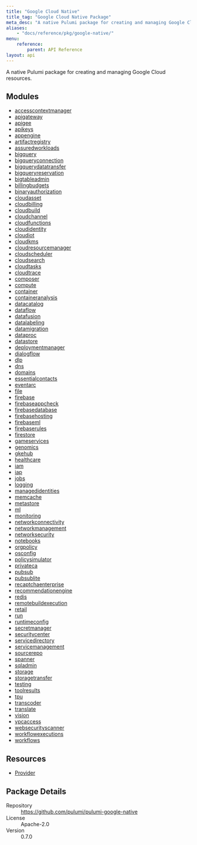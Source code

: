 ```yaml
---
title: "Google Cloud Native"
title_tag: "Google Cloud Native Package"
meta_desc: "A native Pulumi package for creating and managing Google Cloud resources."
aliases:
    - "docs/reference/pkg/google-native/"
menu:
    reference:
        parent: API Reference
layout: api
---
```


<!-- WARNING: this file was generated by Pulumi Docs Generator. -->
<!-- Do not edit by hand unless you're certain you know what you are doing! -->

A native Pulumi package for creating and managing Google Cloud resources.

<h2 id="modules">Modules</h2>
<ul class="api">
    <li><a href="accesscontextmanager/" title="accesscontextmanager"><span class="symbol module"></span>accesscontextmanager</a></li>
    <li><a href="apigateway/" title="apigateway"><span class="symbol module"></span>apigateway</a></li>
    <li><a href="apigee/" title="apigee"><span class="symbol module"></span>apigee</a></li>
    <li><a href="apikeys/" title="apikeys"><span class="symbol module"></span>apikeys</a></li>
    <li><a href="appengine/" title="appengine"><span class="symbol module"></span>appengine</a></li>
    <li><a href="artifactregistry/" title="artifactregistry"><span class="symbol module"></span>artifactregistry</a></li>
    <li><a href="assuredworkloads/" title="assuredworkloads"><span class="symbol module"></span>assuredworkloads</a></li>
    <li><a href="bigquery/" title="bigquery"><span class="symbol module"></span>bigquery</a></li>
    <li><a href="bigqueryconnection/" title="bigqueryconnection"><span class="symbol module"></span>bigqueryconnection</a></li>
    <li><a href="bigquerydatatransfer/" title="bigquerydatatransfer"><span class="symbol module"></span>bigquerydatatransfer</a></li>
    <li><a href="bigqueryreservation/" title="bigqueryreservation"><span class="symbol module"></span>bigqueryreservation</a></li>
    <li><a href="bigtableadmin/" title="bigtableadmin"><span class="symbol module"></span>bigtableadmin</a></li>
    <li><a href="billingbudgets/" title="billingbudgets"><span class="symbol module"></span>billingbudgets</a></li>
    <li><a href="binaryauthorization/" title="binaryauthorization"><span class="symbol module"></span>binaryauthorization</a></li>
    <li><a href="cloudasset/" title="cloudasset"><span class="symbol module"></span>cloudasset</a></li>
    <li><a href="cloudbilling/" title="cloudbilling"><span class="symbol module"></span>cloudbilling</a></li>
    <li><a href="cloudbuild/" title="cloudbuild"><span class="symbol module"></span>cloudbuild</a></li>
    <li><a href="cloudchannel/" title="cloudchannel"><span class="symbol module"></span>cloudchannel</a></li>
    <li><a href="cloudfunctions/" title="cloudfunctions"><span class="symbol module"></span>cloudfunctions</a></li>
    <li><a href="cloudidentity/" title="cloudidentity"><span class="symbol module"></span>cloudidentity</a></li>
    <li><a href="cloudiot/" title="cloudiot"><span class="symbol module"></span>cloudiot</a></li>
    <li><a href="cloudkms/" title="cloudkms"><span class="symbol module"></span>cloudkms</a></li>
    <li><a href="cloudresourcemanager/" title="cloudresourcemanager"><span class="symbol module"></span>cloudresourcemanager</a></li>
    <li><a href="cloudscheduler/" title="cloudscheduler"><span class="symbol module"></span>cloudscheduler</a></li>
    <li><a href="cloudsearch/" title="cloudsearch"><span class="symbol module"></span>cloudsearch</a></li>
    <li><a href="cloudtasks/" title="cloudtasks"><span class="symbol module"></span>cloudtasks</a></li>
    <li><a href="cloudtrace/" title="cloudtrace"><span class="symbol module"></span>cloudtrace</a></li>
    <li><a href="composer/" title="composer"><span class="symbol module"></span>composer</a></li>
    <li><a href="compute/" title="compute"><span class="symbol module"></span>compute</a></li>
    <li><a href="container/" title="container"><span class="symbol module"></span>container</a></li>
    <li><a href="containeranalysis/" title="containeranalysis"><span class="symbol module"></span>containeranalysis</a></li>
    <li><a href="datacatalog/" title="datacatalog"><span class="symbol module"></span>datacatalog</a></li>
    <li><a href="dataflow/" title="dataflow"><span class="symbol module"></span>dataflow</a></li>
    <li><a href="datafusion/" title="datafusion"><span class="symbol module"></span>datafusion</a></li>
    <li><a href="datalabeling/" title="datalabeling"><span class="symbol module"></span>datalabeling</a></li>
    <li><a href="datamigration/" title="datamigration"><span class="symbol module"></span>datamigration</a></li>
    <li><a href="dataproc/" title="dataproc"><span class="symbol module"></span>dataproc</a></li>
    <li><a href="datastore/" title="datastore"><span class="symbol module"></span>datastore</a></li>
    <li><a href="deploymentmanager/" title="deploymentmanager"><span class="symbol module"></span>deploymentmanager</a></li>
    <li><a href="dialogflow/" title="dialogflow"><span class="symbol module"></span>dialogflow</a></li>
    <li><a href="dlp/" title="dlp"><span class="symbol module"></span>dlp</a></li>
    <li><a href="dns/" title="dns"><span class="symbol module"></span>dns</a></li>
    <li><a href="domains/" title="domains"><span class="symbol module"></span>domains</a></li>
    <li><a href="essentialcontacts/" title="essentialcontacts"><span class="symbol module"></span>essentialcontacts</a></li>
    <li><a href="eventarc/" title="eventarc"><span class="symbol module"></span>eventarc</a></li>
    <li><a href="file/" title="file"><span class="symbol module"></span>file</a></li>
    <li><a href="firebase/" title="firebase"><span class="symbol module"></span>firebase</a></li>
    <li><a href="firebaseappcheck/" title="firebaseappcheck"><span class="symbol module"></span>firebaseappcheck</a></li>
    <li><a href="firebasedatabase/" title="firebasedatabase"><span class="symbol module"></span>firebasedatabase</a></li>
    <li><a href="firebasehosting/" title="firebasehosting"><span class="symbol module"></span>firebasehosting</a></li>
    <li><a href="firebaseml/" title="firebaseml"><span class="symbol module"></span>firebaseml</a></li>
    <li><a href="firebaserules/" title="firebaserules"><span class="symbol module"></span>firebaserules</a></li>
    <li><a href="firestore/" title="firestore"><span class="symbol module"></span>firestore</a></li>
    <li><a href="gameservices/" title="gameservices"><span class="symbol module"></span>gameservices</a></li>
    <li><a href="genomics/" title="genomics"><span class="symbol module"></span>genomics</a></li>
    <li><a href="gkehub/" title="gkehub"><span class="symbol module"></span>gkehub</a></li>
    <li><a href="healthcare/" title="healthcare"><span class="symbol module"></span>healthcare</a></li>
    <li><a href="iam/" title="iam"><span class="symbol module"></span>iam</a></li>
    <li><a href="iap/" title="iap"><span class="symbol module"></span>iap</a></li>
    <li><a href="jobs/" title="jobs"><span class="symbol module"></span>jobs</a></li>
    <li><a href="logging/" title="logging"><span class="symbol module"></span>logging</a></li>
    <li><a href="managedidentities/" title="managedidentities"><span class="symbol module"></span>managedidentities</a></li>
    <li><a href="memcache/" title="memcache"><span class="symbol module"></span>memcache</a></li>
    <li><a href="metastore/" title="metastore"><span class="symbol module"></span>metastore</a></li>
    <li><a href="ml/" title="ml"><span class="symbol module"></span>ml</a></li>
    <li><a href="monitoring/" title="monitoring"><span class="symbol module"></span>monitoring</a></li>
    <li><a href="networkconnectivity/" title="networkconnectivity"><span class="symbol module"></span>networkconnectivity</a></li>
    <li><a href="networkmanagement/" title="networkmanagement"><span class="symbol module"></span>networkmanagement</a></li>
    <li><a href="networksecurity/" title="networksecurity"><span class="symbol module"></span>networksecurity</a></li>
    <li><a href="notebooks/" title="notebooks"><span class="symbol module"></span>notebooks</a></li>
    <li><a href="orgpolicy/" title="orgpolicy"><span class="symbol module"></span>orgpolicy</a></li>
    <li><a href="osconfig/" title="osconfig"><span class="symbol module"></span>osconfig</a></li>
    <li><a href="policysimulator/" title="policysimulator"><span class="symbol module"></span>policysimulator</a></li>
    <li><a href="privateca/" title="privateca"><span class="symbol module"></span>privateca</a></li>
    <li><a href="pubsub/" title="pubsub"><span class="symbol module"></span>pubsub</a></li>
    <li><a href="pubsublite/" title="pubsublite"><span class="symbol module"></span>pubsublite</a></li>
    <li><a href="recaptchaenterprise/" title="recaptchaenterprise"><span class="symbol module"></span>recaptchaenterprise</a></li>
    <li><a href="recommendationengine/" title="recommendationengine"><span class="symbol module"></span>recommendationengine</a></li>
    <li><a href="redis/" title="redis"><span class="symbol module"></span>redis</a></li>
    <li><a href="remotebuildexecution/" title="remotebuildexecution"><span class="symbol module"></span>remotebuildexecution</a></li>
    <li><a href="retail/" title="retail"><span class="symbol module"></span>retail</a></li>
    <li><a href="run/" title="run"><span class="symbol module"></span>run</a></li>
    <li><a href="runtimeconfig/" title="runtimeconfig"><span class="symbol module"></span>runtimeconfig</a></li>
    <li><a href="secretmanager/" title="secretmanager"><span class="symbol module"></span>secretmanager</a></li>
    <li><a href="securitycenter/" title="securitycenter"><span class="symbol module"></span>securitycenter</a></li>
    <li><a href="servicedirectory/" title="servicedirectory"><span class="symbol module"></span>servicedirectory</a></li>
    <li><a href="servicemanagement/" title="servicemanagement"><span class="symbol module"></span>servicemanagement</a></li>
    <li><a href="sourcerepo/" title="sourcerepo"><span class="symbol module"></span>sourcerepo</a></li>
    <li><a href="spanner/" title="spanner"><span class="symbol module"></span>spanner</a></li>
    <li><a href="sqladmin/" title="sqladmin"><span class="symbol module"></span>sqladmin</a></li>
    <li><a href="storage/" title="storage"><span class="symbol module"></span>storage</a></li>
    <li><a href="storagetransfer/" title="storagetransfer"><span class="symbol module"></span>storagetransfer</a></li>
    <li><a href="testing/" title="testing"><span class="symbol module"></span>testing</a></li>
    <li><a href="toolresults/" title="toolresults"><span class="symbol module"></span>toolresults</a></li>
    <li><a href="tpu/" title="tpu"><span class="symbol module"></span>tpu</a></li>
    <li><a href="transcoder/" title="transcoder"><span class="symbol module"></span>transcoder</a></li>
    <li><a href="translate/" title="translate"><span class="symbol module"></span>translate</a></li>
    <li><a href="vision/" title="vision"><span class="symbol module"></span>vision</a></li>
    <li><a href="vpcaccess/" title="vpcaccess"><span class="symbol module"></span>vpcaccess</a></li>
    <li><a href="websecurityscanner/" title="websecurityscanner"><span class="symbol module"></span>websecurityscanner</a></li>
    <li><a href="workflowexecutions/" title="workflowexecutions"><span class="symbol module"></span>workflowexecutions</a></li>
    <li><a href="workflows/" title="workflows"><span class="symbol module"></span>workflows</a></li>
</ul>

<h2 id="resources">Resources</h2>
<ul class="api">
    <li><a href="provider" title="Provider"><span class="symbol resource"></span>Provider</a></li>
</ul>

<h2 id="package-details">Package Details</h2>
<dl class="package-details">
	<dt>Repository</dt>
	<dd><a href="https://github.com/pulumi/pulumi-google-native">https://github.com/pulumi/pulumi-google-native</a></dd>
	<dt>License</dt>
	<dd>Apache-2.0</dd>
	<dt>Version</dt>
	<dd>0.7.0</dd>
</dl>

